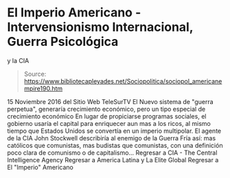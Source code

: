 # El Imperio Americano - Intervensionismo Internacional, Guerra Psicológica 
y la CIA

> Source: https://www.bibliotecapleyades.net/Sociopolitica/sociopol_americanempire190.htm

15 Noviembre 2016
del Sitio Web TeleSurTV
El Nuevo sistema de "guerra perpetua",
generaría crecimiento económico, pero un tipo especial de crecimiento económico
En lugar de propiciarse programas sociales, el gobierno usaría el capital
para enriquecer aun mas a los ricos, al mismo tiempo que Estados Unidos se convertía en un imperio multipolar.
El agente de la CIA John Stockwell
describiría al enemigo de la Guerra Fría así: mas católicos que comunistas,
mas budistas que comunistas, con una definición poco clara
de comunismo o de capitalismo...
Regresar a CIA - The Central Intelligence Agency
Regresar a America Latina y La Elite Global
Regresar a El "Imperio" Americano
